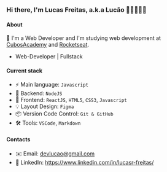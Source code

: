 ### Hi there, I'm Lucas Freitas, a.k.a Lucão 👋🏾👨🏾‍💻

#### About
🚀 I'm a Web Developer and I'm studying web development at [CubosAcademy](https://www.cubos.academy/) and [Rocketseat](https://rocketseat.com.br/).
- Web-Developer | Fullstack
#### Current stack
- ⚡️ Main language: `Javascript`
- 📡 Backend: `NodeJS`
- 🎨 Frontend: `ReactJS`, `HTML5`, `CSS3`, `Javascript`
- 💡 Layout Design: `Figma`
- 📦 Version Code Control: `Git & GitHub`
- 🛠 Tools: `VSCode`, `Markdown`

#### Contacts

- ✉️ Email: devlucao@gmail.com
- 👤 LinkedIn: https://www.linkedin.com/in/lucasr-freitas/ 